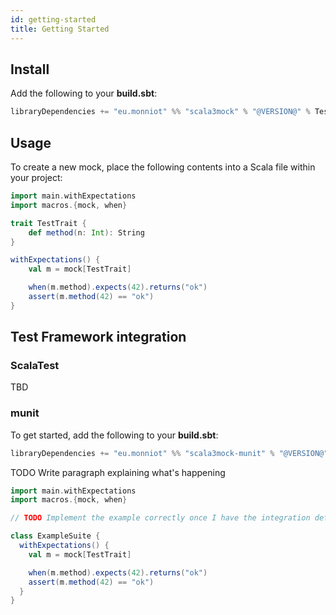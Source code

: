 ```yaml
---
id: getting-started
title: Getting Started
---
```


## Install

Add the following to your **build.sbt**:
```scala
libraryDependencies += "eu.monniot" %% "scala3mock" % "@VERSION@" % Test
```

## Usage

To create a new mock, place the following contents into a Scala file within your project:

```scala mdoc
import main.withExpectations
import macros.{mock, when}

trait TestTrait {
    def method(n: Int): String
}

withExpectations() {
    val m = mock[TestTrait]

    when(m.method).expects(42).returns("ok")
    assert(m.method(42) == "ok")
}
```

## Test Framework integration

### ScalaTest

TBD

### munit

To get started, add the following to your **build.sbt**:

```scala
libraryDependencies += "eu.monniot" %% "scala3mock-munit" % "@VERSION@" % Test
```

TODO Write paragraph explaining what's happening

```scala mdoc
import main.withExpectations
import macros.{mock, when}

// TODO Implement the example correctly once I have the integration defined.

class ExampleSuite {
  withExpectations() {
    val m = mock[TestTrait]

    when(m.method).expects(42).returns("ok")
    assert(m.method(42) == "ok")
  }
}
```
